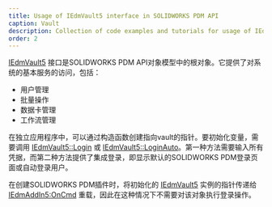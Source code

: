 ```yaml
---
title: Usage of IEdmVault5 interface in SOLIDWORKS PDM API
caption: Vault
description: Collection of code examples and tutorials for usage of IEdmVault5 interface in SOLIDWORKS PDM API
order: 2
---
```


[IEdmVault5](https://help.solidworks.com/2018/english/api/epdmapi/epdm.interop.epdm~epdm.interop.epdm.iedmvault5.html) 接口是SOLIDWORKS PDM API对象模型中的根对象。它提供了对系统的基本服务的访问，包括：

* 用户管理
* 批量操作
* 数据卡管理
* 工作流管理

在独立应用程序中，可以通过构造函数创建指向vault的指针。要初始化变量，需要调用 [IEdmVault5::Login](https://help.solidworks.com/2018/english/api/epdmapi/EPDM.Interop.epdm~EPDM.Interop.epdm.IEdmVault5~Login.html) 或 [IEdmVault5::LoginAuto](https://help.solidworks.com/2018/english/api/epdmapi/EPDM.Interop.epdm~EPDM.Interop.epdm.IEdmVault5~LoginAuto.html)。第一种方法需要输入所有凭据，而第二种方法提供了集成登录，即显示默认的SOLIDWORKS PDM登录页面或自动登录用户。

在创建SOLIDWORKS PDM插件时，将初始化的 [IEdmVault5](https://help.solidworks.com/2018/english/api/epdmapi/epdm.interop.epdm~epdm.interop.epdm.iedmvault5.html) 实例的指针传递给 [IEdmAddIn5:OnCmd](https://help.solidworks.com/2018/english/api/epdmapi/epdm.interop.epdm~epdm.interop.epdm.iedmaddin5~oncmd.html) 重载，因此在这种情况下不需要对该对象执行登录操作。